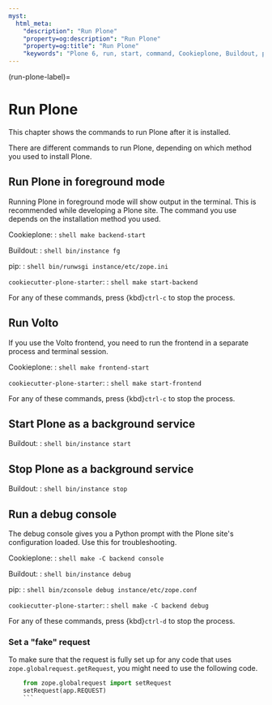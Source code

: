 ```yaml
---
myst:
  html_meta:
    "description": "Run Plone"
    "property=og:description": "Run Plone"
    "property=og:title": "Run Plone"
    "keywords": "Plone 6, run, start, command, Cookieplone, Buildout, pip, cookiecutter-plone-starter"
---
```


(run-plone-label)=

# Run Plone

This chapter shows the commands to run Plone after it is installed.

There are different commands to run Plone, depending on which method you used to install Plone.

## Run Plone in foreground mode

Running Plone in foreground mode will show output in the terminal.
This is recommended while developing a Plone site.
The command you use depends on the installation method you used.

Cookieplone:
:   ```shell
    make backend-start
    ```

Buildout:
:   ```shell
    bin/instance fg
    ```

pip:
:   ```shell
    bin/runwsgi instance/etc/zope.ini
    ```

`cookiecutter-plone-starter`:
:   ```shell
    make start-backend
    ```

For any of these commands, press {kbd}`ctrl-c` to stop the process.


## Run Volto

If you use the Volto frontend, you need to run the frontend in a separate process and terminal session.

Cookieplone:
:   ```shell
    make frontend-start
    ```

`cookiecutter-plone-starter`:
:   ```shell
    make start-frontend
    ```

For any of these commands, press {kbd}`ctrl-c` to stop the process.


## Start Plone as a background service

Buildout:
:   ```shell
    bin/instance start
    ```

## Stop Plone as a background service

Buildout:
:   ```shell
    bin/instance stop
    ```

## Run a debug console

The debug console gives you a Python prompt with the Plone site's configuration loaded.
Use this for troubleshooting.

Cookieplone:
:   ```shell
    make -C backend console
    ```

Buildout:
:   ```shell
    bin/instance debug
    ```

pip:
:   ```shell
    bin/zconsole debug instance/etc/zope.conf
    ```

`cookiecutter-plone-starter`:
:   ```shell
    make -C backend debug
    ```

For any of these commands, press {kbd}`ctrl-d` to stop the process.

### Set a "fake" request

To make sure that the request is fully set up for any code that uses `zope.globalrequest.getRequest`, you might need to use the following code.

```python
    from zope.globalrequest import setRequest
    setRequest(app.REQUEST)
    ```
